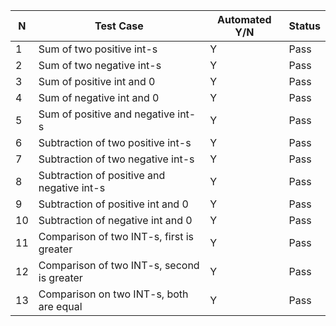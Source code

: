 | N  | Test Case                                  | Automated Y/N | Status |
|----|--------------------------------------------|---------------|--------|
| 1  | Sum of two positive int-s                  | Y             | Pass   |
| 2  | Sum of two negative int-s                  | Y             | Pass   | 
| 3  | Sum of positive int and 0                  | Y             | Pass   |
| 4  | Sum of negative int and 0                  | Y             | Pass   |
| 5  | Sum of positive and negative int-s         | Y             | Pass   |
| 6  | Subtraction of two positive int-s          | Y             | Pass   |
| 7  | Subtraction of two negative int-s          | Y             | Pass   |
| 8  | Subtraction of positive and negative int-s | Y             | Pass   |
| 9  | Subtraction of positive int and 0          | Y             | Pass   |
| 10 | Subtraction of negative int and 0          | Y             | Pass   |    
| 11 | Comparison of two INT-s, first is greater  | Y             | Pass   | 
| 12 | Comparison of two INT-s, second is greater | Y             | Pass   |
| 13 | Comparison on two INT-s, both are equal    | Y             | Pass   |